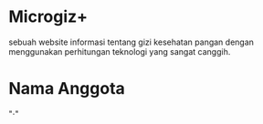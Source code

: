# Microgiz+
sebuah website informasi tentang gizi kesehatan pangan dengan menggunakan perhitungan teknologi yang sangat canggih.
# Nama Anggota
"⋅"
